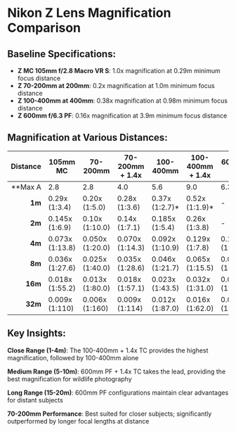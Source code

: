 # Nikon Z Lens Magnification Comparison

## Baseline Specifications:
- **Z MC 105mm f/2.8 Macro VR S**: 1.0x magnification at 0.29m minimum focus distance
- **Z 70-200mm at 200mm**: 0.2x magnification at 1.0m minimum focus distance  
- **Z 100-400mm at 400mm**: 0.38x magnification at 0.98m minimum focus distance
- **Z 600mm f/6.3 PF**: 0.16x magnification at 3.9m minimum focus distance

## Magnification at Various Distances:

| Distance | 105mm MC | 70-200mm | 70-200mm + 1.4x | 100-400mm | 100-400mm + 1.4x | 600mm PF | 600mm PF + 1.4x |
|-:|--|-|-|-|-|-|-|
| **Max A | 2.8 | 2.8 | 4.0 | 5.6 | 9.0 | 6.3 | 9.0 |
| **1m** | 0.29x (1:3.4) | 0.20x (1:5.0) | 0.28x (1:3.6) | 0.37x (1:2.7)* | 0.52x (1:1.9)* | - | - |
| **2m** | 0.145x (1:6.9) | 0.10x (1:10.0) | 0.14x (1:7.1) | 0.185x (1:5.4) | 0.26x (1:3.8) | - | - |
| **4m** | 0.073x (1:13.8) | 0.050x (1:20.0) | 0.070x (1:14.3) | 0.092x (1:10.9) | 0.129x (1:7.8) | 0.156x (1:6.4)* | 0.218x (1:4.6)* |
| **8m** | 0.036x (1:27.6) | 0.025x (1:40.0) | 0.035x (1:28.6) | 0.046x (1:21.7) | 0.065x (1:15.5) | 0.078x (1:12.8) | 0.109x (1:9.2) |
| **16m** | 0.018x (1:55.2) | 0.013x (1:80.0) | 0.018x (1:57.1) | 0.023x (1:43.5) | 0.032x (1:31.0) | 0.039x (1:25.6) | 0.055x (1:18.3) |
| **32m** | 0.009x (1:110) | 0.006x (1:160) | 0.009x (1:114) | 0.012x (1:87.0) | 0.016x (1:62.0) | 0.020x (1:51.3) | 0.027x (1:36.6) |

## Key Insights:

**Close Range (1-4m)**: The 100-400mm + 1.4x TC provides the highest magnification, followed by 100-400mm alone

**Medium Range (5-10m)**: 600mm PF + 1.4x TC takes the lead, providing the best magnification for wildlife photography

**Long Range (15-20m)**: 600mm PF configurations maintain clear advantages for distant subjects

**70-200mm Performance**: Best suited for closer subjects; significantly outperformed by longer focal lengths at distance
